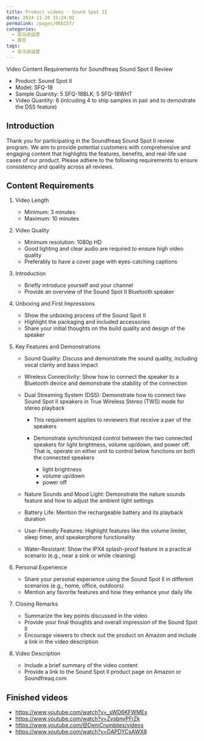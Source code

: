 ```yaml
---
title: Product videos - Sound Spot II
date: 2024-11-20 15:24:02
permalink: /pages/06b15f/
categories: 
  - 亚马逊运营
  - 类目
tags: 
  - 亚马逊运营
---
```


Video Content Requirements for Soundfreaq Sound Spot II Review

- Product: Sound Spot II
- Model: SFQ-18
- Sample Quantity: 5 SFQ-18BLK; 5 SFQ-18WHT
- Video Quantity: 6 (inlcuding 4 to ship samples in pair and to demostrate the DSS feature)

## Introduction

Thank you for participating in the Soundfreaq Sound Spot II review program. We aim to provide potential customers with comprehensive and engaging content that highlights the features, benefits, and real-life use cases of our product. Please adhere to the following requirements to ensure consistency and quality across all reviews.

## Content Requirements

1. Video Length

   - Minimum: 3 minutes
   - Maximum: 10 minutes

2. Video Quality

   - Minimum resolution: 1080p HD
   - Good lighting and clear audio are required to ensure high video quality
   - Preferably to have a cover page with eyes-catching captions

3. Introduction

   - Briefly introduce yourself and your channel
   - Provide an overview of the Sound Spot II Bluetooth speaker

4. Unboxing and First Impressions

   - Show the unboxing process of the Sound Spot II
   - Highlight the packaging and included accessories
   - Share your initial thoughts on the build quality and design of the speaker

5. Key Features and Demonstrations

   - Sound Quality: Discuss and demonstrate the sound quality, including vocal clarity and bass impact
   - Wireless Connectivity: Show how to connect the speaker to a Bluetooth device and demonstrate the stability of the connection
   - Dual Streaming System (DSS): Demonstrate how to connect two Sound Spot II speakers in True Wireless Stereo (TWS) mode for stereo playback

     - This requirement applies to reviewers that receive a pair of the speakers
     - Demonstrate synchronized control between the two connected speakers for light brightness, volume up/down, and power off. That is, operate on either unit to control below functions on both the connected speakers

       - light brightness
       - volume up/down
       - power off

   - Nature Sounds and Mood Light: Demonstrate the nature sounds feature and how to adjust the ambient light settings
   - Battery Life: Mention the rechargeable battery and its playback duration
   - User-Friendly Features: Highlight features like the volume limiter, sleep timer, and speakerphone functionality
   - Water-Resistant: Show the IPX4 splash-proof feature in a practical scenario (e.g., near a sink or while cleaning)

6. Personal Experience

   - Share your personal experience using the Sound Spot II in different scenarios (e.g., home, office, outdoors)
   - Mention any favorite features and how they enhance your daily life

7. Closing Remarks

   - Summarize the key points discussed in the video
   - Provide your final thoughts and overall impression of the Sound Spot II
   - Encourage viewers to check out the product on Amazon and include a link in the video description

8. Video Description

   - Include a brief summary of the video content
   - Provide a link to the Sound Spot II product page on Amazon or Soundfreaq.com

## Finished videos

- <https://www.youtube.com/watch?v=_sWD6KFWMEs>
- <https://www.youtube.com/watch?v=ZvsbnyPFrZk>
- <https://www.youtube.com/@DemCrumblies/videos>
- <https://www.youtube.com/watch?v=DAPDYCsAWX8>
